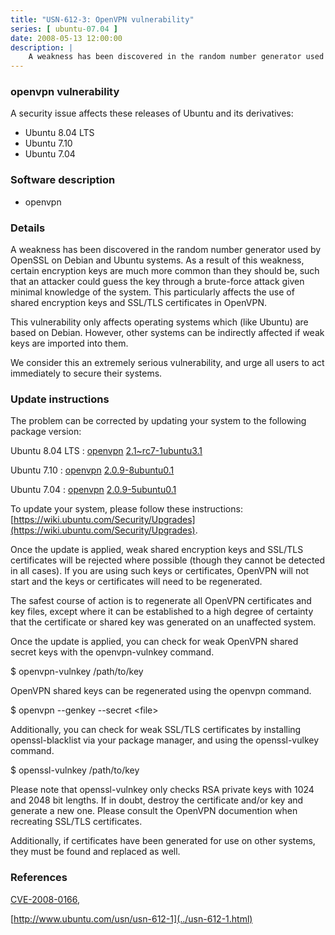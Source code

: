```yaml
---
title: "USN-612-3: OpenVPN vulnerability"
series: [ ubuntu-07.04 ]
date: 2008-05-13 12:00:00
description: |
    A weakness has been discovered in the random number generator used by OpenSSL on Debian and Ubuntu systems.  As a result of this weakness, certain encryption keys are much more common than they should be, such that an attacker could guess the key through a brute-force attack given minimal knowledge of the system.  This particularly affects the use of shared encryption keys and SSL/TLS certificates in OpenVPN.
---
```


### openvpn vulnerability

A security issue affects these releases of Ubuntu and its derivatives:

* Ubuntu 8.04 LTS
* Ubuntu 7.10
* Ubuntu 7.04

### Software description

* openvpn 

### Details

A weakness has been discovered in the random number generator used by OpenSSL on Debian and Ubuntu systems. As a result of this weakness, certain encryption keys are much more common than they should be, such that an attacker could guess the key through a brute-force attack given minimal knowledge of the system. This particularly affects the use of shared encryption keys and SSL/TLS certificates in OpenVPN.

This vulnerability only affects operating systems which (like Ubuntu) are based on Debian. However, other systems can be indirectly affected if weak keys are imported into them.

We consider this an extremely serious vulnerability, and urge all users to act immediately to secure their systems. 

### Update instructions

The problem can be corrected by updating your system to the following package version:

Ubuntu 8.04 LTS
 : [openvpn](https://launchpad.net/ubuntu/+source/openvpn) <span> [2.1~rc7-1ubuntu3.1](https://launchpad.net/ubuntu/+source/openvpn/2.1~rc7-1ubuntu3.1) </span> 

Ubuntu 7.10
 : [openvpn](https://launchpad.net/ubuntu/+source/openvpn) <span> [2.0.9-8ubuntu0.1](https://launchpad.net/ubuntu/+source/openvpn/2.0.9-8ubuntu0.1) </span> 

Ubuntu 7.04
 : [openvpn](https://launchpad.net/ubuntu/+source/openvpn) <span> [2.0.9-5ubuntu0.1](https://launchpad.net/ubuntu/+source/openvpn/2.0.9-5ubuntu0.1) </span> 

To update your system, please follow these instructions: [https://wiki.ubuntu.com/Security/Upgrades](https://wiki.ubuntu.com/Security/Upgrades).

 Once the update is applied, weak shared encryption keys and SSL/TLS certificates will be rejected where possible (though they cannot be detected in all cases). If you are using such keys or certificates, OpenVPN will not start and the keys or certificates will need to be regenerated.

 The safest course of action is to regenerate all OpenVPN certificates and key files, except where it can be established to a high degree of certainty that the certificate or shared key was generated on an unaffected system.

 Once the update is applied, you can check for weak OpenVPN shared secret keys with the openvpn-vulnkey command.

 $ openvpn-vulnkey /path/to/key

 OpenVPN shared keys can be regenerated using the openvpn command.

 $ openvpn --genkey --secret &lt;file&gt;

 Additionally, you can check for weak SSL/TLS certificates by installing openssl-blacklist via your package manager, and using the openssl-vulkey command.

 $ openssl-vulnkey /path/to/key

 Please note that openssl-vulnkey only checks RSA private keys with 1024 and 2048 bit lengths. If in doubt, destroy the certificate and/or key and generate a new one. Please consult the OpenVPN documention when recreating SSL/TLS certificates.

 Additionally, if certificates have been generated for use on other systems, they must be found and replaced as well. 

### References

 [CVE-2008-0166](http://people.ubuntu.com/~ubuntu-security/cve/CVE-2008-0166), 

 [http://www.ubuntu.com/usn/usn-612-1](../usn-612-1.html)
 
